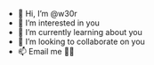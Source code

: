 - 👋 Hi, I’m @w30r
- 👀 I’m interested in you
- 🌱 I’m currently learning about you
- 💞️ I’m looking to collaborate on you
- 📫 Email me 🤙🏽

<!---
w30r/w30r is a ✨ special ✨ repository because its `README.md` (this file) appears on your GitHub profile.
You can click the Preview link to take a look at your changes.
--->
